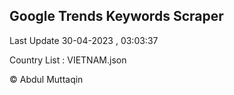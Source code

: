 

## Google Trends Keywords Scraper 
 
Last Update 30-04-2023 , 03:03:37

Country List :
VIETNAM.json



© Abdul Muttaqin 
